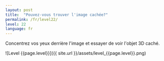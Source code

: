 ```yaml
---
layout: post
title:  "Pouvez-vous trouver l'image cachée?"
permalink: /fr/level22/
level: 22
language: fr
---
```

Concentrez vos yeux derrière l'image et essayer de voir l'objet 3D caché.

![Level {{page.level}}]({{ site.url }}/assets/level_{{page.level}}.png)
